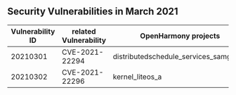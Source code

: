 ## Security Vulnerabilities in March 2021


| Vulnerability ID   | related Vulnerability                             | OpenHarmony projects    |OpenHarmony fix link                                                         |
| -------------------------------------- |-------------------------------------- | ------- | ------------------------------------------------------------ |
|20210301                 | CVE-2021-22294                | distributedschedule_services_samgr_lite|  https://gitee.com/openharmony/distributedschedule_services_samgr_lite/pulls/7/files |
|20210302                 | CVE-2021-22296             | kernel_liteos_a|  https://gitee.com/openharmony/kernel_liteos_a/pulls/48/files |